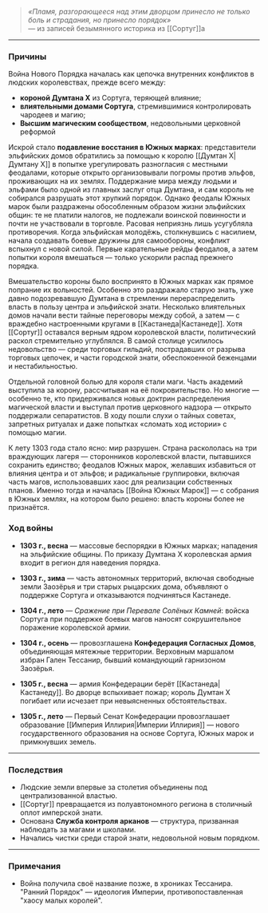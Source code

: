 
> *«Пламя, разгорающееся над этим дворцом принесло не только боль и страдания, но принесло порядок»*  
> — из записей безымянного историка из [[Сортуг]]а

---

### Причины

Война Нового Порядка началась как цепочка внутренних конфликтов в людских королевствах, прежде всего между:
- **короной Думтана X** из Сортуга, теряющей влияние;
- **влиятельными домами Сортуга**, стремившимися контролировать чародеев и магию;
- **Высшим магическим сообществом**, недовольными церковной реформой 

Искрой стало **подавление восстания в Южных марках**: представители эльфийских домов обратились за помощью к королю [[Думтан X|Думтану X]] в попытке урегулировать разногласия с местными феодалами, которые открыто организовывали погромы против эльфов, проживающих на их землях. Поддержание мира между людьми и эльфами было одной из главных заслуг отца Думтана, и сам король не собирался разрушать этот хрупкий порядок. Однако феодалы Южных марок были раздражены обособленным образом жизни эльфийских общин: те не платили налогов, не подлежали воинской повинности и почти не участвовали в торговле. Расовая неприязнь лишь усугубляла противоречия. Когда эльфийская молодёжь, столкнувшись с насилием, начала создавать боевые дружины для самообороны, конфликт вспыхнул с новой силой. Первые карательные рейды феодалов, а затем попытки короля вмешаться — только ускорили распад прежнего порядка.

Вмешательство короны было воспринято в Южных марках как прямое попрание их вольностей. Особенно это раздражало старую знать, уже давно подозревавшую Думтана в стремлении перераспределить власть в пользу центра и эльфийской знати. Несколько влиятельных домов начали вести тайные переговоры между собой, а затем — с враждебно настроенными кругами в [[Кастанеда|Кастанеде]]. Хотя [[Сортуг]] оставался верным ядром королевской власти, политический раскол стремительно углублялся. В самой столице усилилось недовольство — среди торговых гильдий, пострадавших от разрыва торговых цепочек, и части городской знати, обеспокоенной беженцами и нестабильностью.

Отдельной головной болью для короля стали маги. Часть академий выступила за корону, рассчитывая на её покровительство. Но многие — особенно те, кто придерживался новых доктрин распределения магической власти и выступал против церковного надзора — открыто поддержали сепаратистов. В ходу пошли слухи о тайных советах, запретных ритуалах и даже попытках «сломать ход истории» с помощью магии.

К лету 1303 года стало ясно: мир разрушен. Страна раскололась на три враждующих лагеря — сторонников королевской власти, пытавшихся сохранить единство; феодалов Южных марок, желавших избавиться от влияния центра и от эльфов; и радикальные группировки, включая часть магов, использовавших хаос для реализации собственных планов. Именно тогда и началась [[Война Южных Марок]] — с собрания в Южных землях, на котором было решено: власть короны более не признаётся.


### Ход войны

- **1303 г., весна** — массовые беспорядки в Южных марках; нападения на эльфийские общины. По приказу Думтана X королевская армия входит в регион для наведения порядка.
    
- **1303 г., зима** — часть автономных территорий, включая свободные земли Заозёрья и три старых рыцарских дома, объявляют о поддержке Сортуга и отказываются подчиняться Кастанеде.
    
- **1304 г., лето** — _Сражение при Перевале Солёных Камней_: войска Сортуга при поддержке боевых магов наносят сокрушительное поражение королевской армии.
    
- **1304 г., осень** — провозглашена **Конфедерация Согласных Домов**, объединяющая мятежные территории. Верховным маршалом избран Гален Тессанир, бывший командующий гарнизоном Заозёрья.
    
- **1305 г., весна** — армия Конфедерации берёт [[Кастанеда|Кастанеду]]. Во дворце вспыхивает пожар; король Думтан X погибает или исчезает при невыясненных обстоятельствах.
    
- **1305 г., лето** — Первый Сенат Конфедерации провозглашает образование [[Империя Иллирия|Империи Иллирия]] — нового государственного образования на основе Сортуга, Южных марок и примкнувших земель.


---

### Последствия

- Людские земли впервые за столетия объединены под централизованной властью.
- [[Сортуг]] превращается из полуавтономного региона в столичный оплот имперской знати.
- Основана **Служба контроля арканов** — структура, призванная наблюдать за магами и школами.
- Начались чистки среди старой знати, недовольной новым порядком.

---

### Примечания

- Война получила своё название позже, в хрониках Тессанира. "Ранний Порядок" — идеология Империи, противопоставленная "хаосу малых королей".
